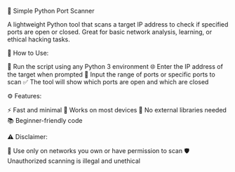 🔎 Simple Python Port Scanner

A lightweight Python tool that scans a target IP address to check if specified ports are open or closed. Great for basic network analysis, learning, or ethical hacking tasks.

🚀 How to Use:

🧠 Run the script using any Python 3 environment
🌐 Enter the IP address of the target when prompted
🔢 Input the range of ports or specific ports to scan
✅ The tool will show which ports are open and which are closed

⚙️ Features:

⚡ Fast and minimal
📡 Works on most devices
🧰 No external libraries needed
📚 Beginner-friendly code

⚠️ Disclaimer:

🚫 Use only on networks you own or have permission to scan
🛡️ Unauthorized scanning is illegal and unethical
